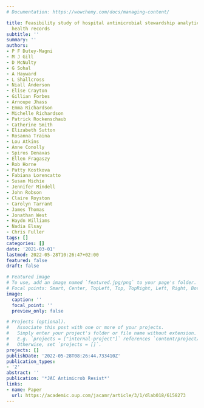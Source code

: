 ```yaml
---
# Documentation: https://wowchemy.com/docs/managing-content/

title: Feasibility study of hospital antimicrobial stewardship analytics using electronic
  health records
subtitle: ''
summary: ''
authors:
- P F Dutey-Magni
- M J Gill
- D McNulty
- G Sohal
- A Hayward
- L Shallcross
- Niall Anderson
- Elise Crayton
- Gillian Forbes
- Arnoupe Jhass
- Emma Richardson
- Michelle Richardson
- Patrick Rockenschaub
- Catherine Smith
- Elizabeth Sutton
- Rosanna Traina
- Lou Atkins
- Anne Conolly
- Spiros Denaxas
- Ellen Fragaszy
- Rob Horne
- Patty Kostkova
- Fabiana Lorencatto
- Susan Michie
- Jennifer Mindell
- John Robson
- Claire Royston
- Carolyn Tarrant
- James Thomas
- Jonathan West
- Haydn Williams
- Nadia Elsay
- Chris Fuller
tags: []
categories: []
date: '2021-03-01'
lastmod: 2022-05-28T10:26:47+02:00
featured: false
draft: false

# Featured image
# To use, add an image named `featured.jpg/png` to your page's folder.
# Focal points: Smart, Center, TopLeft, Top, TopRight, Left, Right, BottomLeft, Bottom, BottomRight.
image:
  caption: ''
  focal_point: ''
  preview_only: false

# Projects (optional).
#   Associate this post with one or more of your projects.
#   Simply enter your project's folder or file name without extension.
#   E.g. `projects = ["internal-project"]` references `content/project/deep-learning/index.md`.
#   Otherwise, set `projects = []`.
projects: []
publishDate: '2022-05-28T08:26:44.733410Z'
publication_types:
- '2'
abstract: ''
publication: '*JAC Antimicrob Resist*'
links:
- name: Paper
  url: https://academic.oup.com/jacamr/article/3/1/dlab018/6158273
---
```

